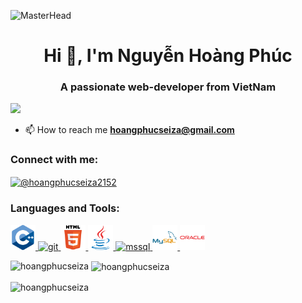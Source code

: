 ![MasterHead](https://developers.giphy.com/branch/master/static/api-512d36c09662682717108a38bbb5c57d.gif)
<h1 align="center">Hi 👋, I'm Nguyễn Hoàng Phúc</h1>
<h3 align="center">A passionate web-developer from VietNam</h3>

<p align="left"> <img src="https://2.bp.blogspot.com/-PKXOb70don4/WS5o2K0r3rI/AAAAAAAAPc0/roR4jqn3FiclxU08R8-NvEErOuj6GhAyACLcB/w1200-h630-p-k-no-nu/INNtiDQ.gif" /> </p>

- 📫 How to reach me **hoangphucseiza@gmail.com**

<h3 align="left">Connect with me:</h3>
<p align="left">
<a href="https://www.youtube.com/c/@hoangphucseiza2152" target="blank"><img align="center" src="https://raw.githubusercontent.com/rahuldkjain/github-profile-readme-generator/master/src/images/icons/Social/youtube.svg" alt="@hoangphucseiza2152" height="30" width="40" /></a>
</p>

<h3 align="left">Languages and Tools:</h3>
<p align="left"> <a href="https://www.w3schools.com/cpp/" target="_blank" rel="noreferrer"> <img src="https://raw.githubusercontent.com/devicons/devicon/master/icons/cplusplus/cplusplus-original.svg" alt="cplusplus" width="40" height="40"/> </a> <a href="https://git-scm.com/" target="_blank" rel="noreferrer"> <img src="https://www.vectorlogo.zone/logos/git-scm/git-scm-icon.svg" alt="git" width="40" height="40"/> </a> <a href="https://www.w3.org/html/" target="_blank" rel="noreferrer"> <img src="https://raw.githubusercontent.com/devicons/devicon/master/icons/html5/html5-original-wordmark.svg" alt="html5" width="40" height="40"/> </a> <a href="https://www.java.com" target="_blank" rel="noreferrer"> <img src="https://raw.githubusercontent.com/devicons/devicon/master/icons/java/java-original.svg" alt="java" width="40" height="40"/> </a> <a href="https://www.microsoft.com/en-us/sql-server" target="_blank" rel="noreferrer"> <img src="https://www.svgrepo.com/show/303229/microsoft-sql-server-logo.svg" alt="mssql" width="40" height="40"/> </a> <a href="https://www.mysql.com/" target="_blank" rel="noreferrer"> <img src="https://raw.githubusercontent.com/devicons/devicon/master/icons/mysql/mysql-original-wordmark.svg" alt="mysql" width="40" height="40"/> </a> <a href="https://www.oracle.com/" target="_blank" rel="noreferrer"> <img src="https://raw.githubusercontent.com/devicons/devicon/master/icons/oracle/oracle-original.svg" alt="oracle" width="40" height="40"/> </a> </p>

<p><img align="left" src="https://github-readme-stats.vercel.app/api/top-langs?username=hoangphucseiza&show_icons=true&locale=en&layout=compact" alt="hoangphucseiza" /></p>

<p>&nbsp;<img align="center" src="https://github-readme-stats.vercel.app/api?username=hoangphucseiza&show_icons=true&locale=en" alt="hoangphucseiza" /></p>

<p><img align="center" src="https://github-readme-streak-stats.herokuapp.com/?user=hoangphucseiza&" alt="hoangphucseiza" /></p>
